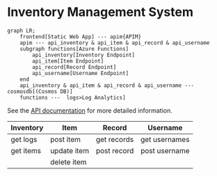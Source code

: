 # Inventory Management System
```mermaid
graph LR;
    frontend[Static Web App] --- apim{APIM}
    apim --- api_inventory & api_item & api_record & api_username
    subgraph functions[Azure Functions]
        api_inventory[Inventory Endpoint]
        api_item[Item Endpoint]
        api_record[Record Endpoint]
        api_username[Username Endpoint]
    end
    api_inventory & api_item & api_record & api_username --- cosmosdb[(Cosmos DB)]
    functions ---  logs>Log Analytics]
```

See the [API documentation](api-doc.md) for more detailed information.

| Inventory  | Item        | Record      | Username      |
| -          | -           | -           | -             |
| get logs   | post item   | get records | get usernames | 
| get items  | update item | post record | post username | 
|            | delete item |             |               | 